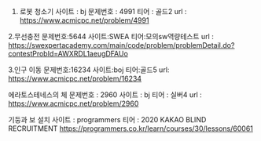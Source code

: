 1. 로봇 청소기
사이트 : bj
문제번호 : 4991
티어 : 골드2
url : https://www.acmicpc.net/problem/4991

2.무선충전
문제번호:5644
사이트:SWEA
티어:모의sw역량테스트
url : https://swexpertacademy.com/main/code/problem/problemDetail.do?contestProbId=AWXRDL1aeugDFAUo

3.인구 이동
문제번호:16234
사이트:boj
티어:골드5
url: https://www.acmicpc.net/problem/16234

에라토스테네스의 체
문제번호 : 2960
사이트 : bj
티어 : 실버4
url : https://www.acmicpc.net/problem/2960

기둥과 보 설치
사이트 : programmers
티어 : 2020 KAKAO BLIND RECRUITMENT
https://programmers.co.kr/learn/courses/30/lessons/60061
